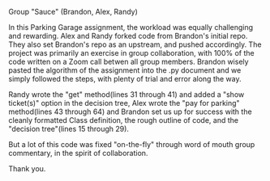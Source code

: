 Group "Sauce" (Brandon, Alex, Randy)

In this Parking Garage assignment, the workload was equally challenging and rewarding.
Alex and Randy forked code from Brandon's initial repo. They also set Brandon's repo as an upstream, and pushed accordingly.
The project was primarily an exercise in group collaboration, with 100% of the code written on a Zoom call betwen all group members.
Brandon wisely pasted the algorithm of the assignment into the .py document and we simply followed the steps, with plenty of trial and error along the way.

Randy wrote the "get" method(lines 31 through 41) and added a "show ticket(s)" option in the decision tree, Alex wrote the "pay for parking" method(lines 43 through 64) and Brandon set us up for success with the cleanly formatted Class definition, the rough outline of code, and the "decision tree"(lines 15 through 29).

But a lot of this code was fixed "on-the-fly" through word of mouth group commentary, in the spirit of collaboration. 

Thank you.

